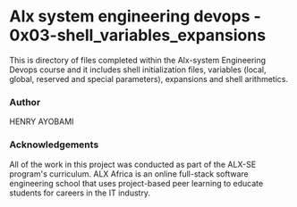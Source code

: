 # Alx system engineering devops - 0x03-shell_variables_expansions
This is directory of files completed within the Alx-system Engineering Devops course and it includes shell initialization files,  variables (local, global, reserved and special parameters), expansions and shell arithmetics.

### Author 
HENRY AYOBAMI

### Acknowledgements
All of the work in this project was conducted as part of the ALX-SE program's curriculum. ALX Africa is an online full-stack software engineering school that uses project-based peer learning to educate students for careers in the IT industry.
